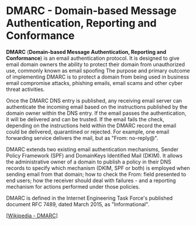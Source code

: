 # DMARC - Domain-based Message Authentication, Reporting and Conformance

**DMARC** (**Domain-based Message Authentication, Reporting and Conformance**) is an email authentication protocol.
It is designed to give email domain owners the ability to protect their domain from unauthorized use, commonly known as email spoofing
The purpose and primary outcome of implementing DMARC is to protect a domain from being used in business email compromise attacks, phishing emails, email scams and other cyber threat activities.

Once the DMARC DNS entry is published, any receiving email server can authenticate the incoming email based on the instructions published by the domain owner within the DNS entry.
If the email passes the authentication, it will be delivered and can be trusted.
If the email fails the check, depending on the instructions held within the DMARC record the email could be delivered, quarantined or rejected.
For example, one email forwarding service delivers the mail, but as "From: no-reply@<forwarding service>".

DMARC extends two existing email authentication mechanisms, Sender Policy Framework (SPF) and DomainKeys Identified Mail (DKIM).
It allows the administrative owner of a domain to publish a policy in their DNS records to specify which mechanism (DKIM, SPF or both) is employed when sending email from that domain; how to check the From: field presented to end users; how the receiver should deal with failures - and a reporting mechanism for actions performed under those policies.

DMARC is defined in the Internet Engineering Task Force's published document RFC 7489, dated March 2015, as "Informational".

[[Wikipedia - DMARC](https://en.wikipedia.org/wiki/DMARC)]